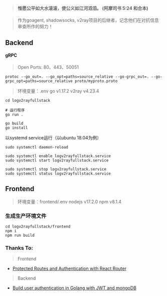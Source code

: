 > #### 惟愿公平如大水滚滚，使公义如江河滔滔。 (阿摩司书 5:24 和合本)

> 作为goagent, shadowsocks, v2ray项目的后继者，记念他们在对抗信息审查所作的努力！

## Backend

#### gRPC

> Open Ports: 80、443、50051

```
protoc --go_out=. --go_opt=paths=source_relative --go-grpc_out=. --go-grpc_opt=paths=source_relative proto/myproto.proto
```

> 环境变量：.env
> go v1.17.2
> v2ray v4.23.4

```
cd logv2rayfullstack

# 运行程序
go run . 

go build
go install
```

以systemd service运行（以ubuntu 18.04为例）
```
sudo systemctl daemon-reload

sudo systemctl enable logv2rayfullstack.service
sudo systemctl start logv2rayfullstack.service

sudo systemctl stop logv2rayfullstack.service
sudo systemctl status logv2rayfullstack.service
```

## Frontend

> 环境变量：frontend/.env
> nodejs v17.2.0
> npm v8.1.4

### 生成生产环境文件
```
cd logv2rayfullstack/frontend
npm i
npm run build
```

### Thanks To:

> Frontend

- [Protected Routes and Authentication with React Router](https://ui.dev/react-router-protected-routes-authentication/)

> Backend

- [Build user authentication in Golang with JWT and mongoDB](https://dev.to/joojodontoh/build-user-authentication-in-golang-with-jwt-and-mongodb-2igd)